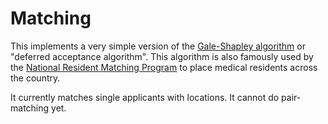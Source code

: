 # Matching

This implements a very simple version of the [Gale-Shapley algorithm](https://en.wikipedia.org/wiki/Gale%E2%80%93Shapley_algorithm) or "deferred acceptance algorithm".
This algorithm is also famously used by the [National Resident Matching Program](https://www.nrmp.org/intro-to-the-match/how-matching-algorithm-works/) to place 
medical residents across the country.

It currently matches single applicants with locations. It cannot do pair-matching yet.
